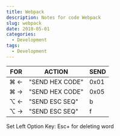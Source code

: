 ```yaml
---
title: Webpack
description: Notes for code Webpack
slug: webpack
date: 2018-05-01
categories:
  - Development
tags:
  - Development
---
```


| FOR | ACTION          | SEND |
| --- | --------------- | ---- |
| ⌘ ← | "SEND HEX CODE" | 0x01 |
| ⌘ → | "SEND HEX CODE" | 0x05 |
| ⌥ ← | "SEND ESC SEQ"  | b    |
| ⌥ → | "SEND ESC SEQ"  | f    |

Set Left Option Key: Esc+ for deleting word
